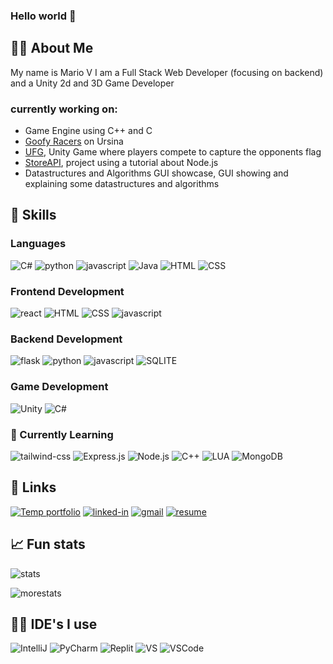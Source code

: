 
### Hello world 👋

## 👨‍💻 About Me

My name is Mario V I am a Full Stack Web Developer (focusing on backend) and a Unity 2d and 3D Game Developer
### currently working on:

* Game Engine using C++ and C
* [Goofy Racers](https://github.com/RandomMexican/Goofy-Racers) on Ursina
* [UFG](https://github.com/RandomMexican/FightingGameTEST), Unity Game where players compete to capture the opponents flag
* [StoreAPI](https://github.com/RandomMexican/StoreAPI), project using a tutorial about Node.js
* Datastructures and Algorithms GUI showcase, GUI showing and explaining some datastructures and algorithms


## 📖 Skills

### Languages
![C#](https://img.shields.io/badge/C%23-239120?style=for-the-badge&logo=c-sharp&logoColor=white)
![python](https://img.shields.io/badge/Python-3776AB?style=for-the-badge&logo=python&logoColor=white)
![javascript](https://img.shields.io/badge/JavaScript-323330?style=for-the-badge&logo=javascript&logoColor=F7DF1E)
![Java](	https://img.shields.io/badge/Java-ED8B00?style=for-the-badge&logo=openjdk&logoColor=white)
![HTML](	https://img.shields.io/badge/HTML-239120?style=for-the-badge&logo=html5&logoColor=white)
![CSS](	https://img.shields.io/badge/CSS-239120?&style=for-the-badge&logo=css3&logoColor=white)



### Frontend Development

![react](https://img.shields.io/badge/React-20232A?style=for-the-badge&logo=react&logoColor=61DAFB)
![HTML](	https://img.shields.io/badge/HTML-239120?style=for-the-badge&logo=html5&logoColor=white)
![CSS](	https://img.shields.io/badge/CSS-239120?&style=for-the-badge&logo=css3&logoColor=white)
![javascript](https://img.shields.io/badge/JavaScript-323330?style=for-the-badge&logo=javascript&logoColor=F7DF1E)


### Backend Development

![flask](https://img.shields.io/badge/Flask-000000?style=for-the-badge&logo=flask&logoColor=white)
![python](https://img.shields.io/badge/Python-3776AB?style=for-the-badge&logo=python&logoColor=white)
![javascript](https://img.shields.io/badge/JavaScript-323330?style=for-the-badge&logo=javascript&logoColor=F7DF1E)
![SQLITE](	https://img.shields.io/badge/SQLite-07405E?style=for-the-badge&logo=sqlite&logoColor=white)

### Game Development

![Unity](https://img.shields.io/badge/Unity-100000?style=for-the-badge&logo=unity&logoColor=white)
![C#](https://img.shields.io/badge/C%23-239120?style=for-the-badge&logo=c-sharp&logoColor=white)

### 📝 Currently Learning

![tailwind-css](https://img.shields.io/badge/tailwind_css-06B6D4?style=for-the-badge&logo=tailwind-css&logoColor=white)
![Express.js](https://img.shields.io/badge/Express.js-404D59?style=for-the-badge)
![Node.js](https://img.shields.io/badge/Node.js-43853D?style=for-the-badge&logo=node.js&logoColor=white)
![C++](https://img.shields.io/badge/C%2B%2B-00599C?style=for-the-badge&logo=c%2B%2B&logoColor=white)
![LUA](https://img.shields.io/badge/Lua-2C2D72?style=for-the-badge&logo=lua&logoColor=white)
![MongoDB](https://img.shields.io/badge/MongoDB-4EA94B?style=for-the-badge&logo=mongodb&logoColor=white)


## 🔗 Links
[![Temp portfolio](https://img.shields.io/badge/Portfolio-5340ff?style=for-the-badge&logo=Google-chrome&logoColor=white)](https://randommexican.github.io/marios-website/)
[![linked-in](https://img.shields.io/badge/Linked_In-0077B5?style=for-the-badge&logo=LinkedIn&logoColor=white)](https://www.linkedin.com/in/mario-vaquero-8a5903237/)
[![gmail](https://img.shields.io/badge/Gmail-D14836?style=for-the-badge&logo=Gmail&logoColor=white)](mvaquero143@gmail.com)
[![resume](https://img.shields.io/badge/Resume-4285F4?style=for-the-badge&logo=read-the-docs&logoColor=white)](https://docs.google.com/document/d/1asIkx-kD4_5fTLjddDOXfhWItdfWWUV95mv_toU5Omk/edit?usp=sharing)


## 📈 Fun stats
![stats](https://github-readme-stats.vercel.app/api?username=RandomMexican&theme=blue-green)

![morestats](	https://github-readme-stats.vercel.app/api/top-langs/?username=RandomMexican&theme=blue-green)

## 👨‍💻 IDE's I use

![IntelliJ](	https://img.shields.io/badge/IntelliJ_IDEA-000000.svg?style=for-the-badge&logo=intellij-idea&logoColor=white)
![PyCharm](https://img.shields.io/badge/PyCharm-000000.svg?&style=for-the-badge&logo=PyCharm&logoColor=white)
![Replit](https://img.shields.io/badge/replit-667881?style=for-the-badge&logo=replit&logoColor=white)
![VS](https://img.shields.io/badge/Visual_Studio-5C2D91?style=for-the-badge&logo=visual%20studio&logoColor=white)
![VSCode](https://img.shields.io/badge/Visual_Studio_Code-0078D4?style=for-the-badge&logo=visual%20studio%20code&logoColor=white)
![]()

